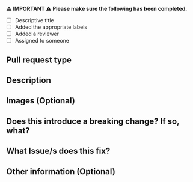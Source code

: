 
**⚠️ IMPORTANT ⚠️ Please make sure the following has been completed.**

- [ ] Descriptive title
- [ ] Added the appropriate labels
- [ ] Added a reviewer
- [ ] Assigned to someone

## Pull request type

<!-- Please remove comments for the type/s of change your PR introduces: -->

<!--  - Bugfix 🐛  -->
<!--  - Feature ✨  -->
<!--  - Ui styling update 💄  -->
<!--  - Code style update (formatting, renaming) 🎨  -->
<!--  - Refactoring (no functional changes, no api changes) ♻️  -->
<!--  - Build related changes 🏗️  -->
<!--  - Deployment changes 🚀  -->
<!--  - Documentation changes 📝  -->
<!--  - Other (please describe):  -->

## Description

## Images (Optional)
<!-- If your change includes any ui/styling updates please add images to show whats changed -->

## Does this introduce a breaking change? If so, what?

<!-- Yes -->
<!-- No -->

## What Issue/s does this fix?
<!-- Use GitHubs keyword syntax https://docs.github.com/en/github/managing-your-work-on-github/linking-a-pull-request-to-an-issue -->
<!-- To automatically close related issues once the PR is merged -->

## Other information (Optional)
